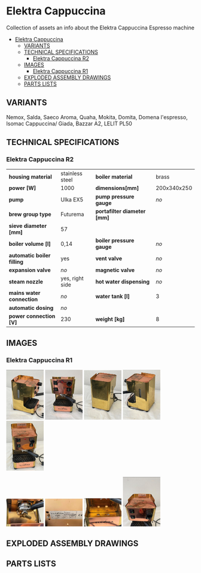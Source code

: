 # Elektra Cappuccina
Collection of assets an info about the Elektra Cappuccina Espresso machine

- [Elektra Cappuccina](#elektra-cappuccina)
  * [VARIANTS](#variants)
  * [TECHNICAL SPECIFICATIONS](#technical-specifications)
    + [Elektra Cappuccina R2](#elektra-cappuccina-r2)
  * [IMAGES](#images)
    + [Elektra Cappuccina R1](#elektra-cappuccina-r1)
  * [EXPLODED ASSEMBLY DRAWINGS](#exploded-assembly-drawings)
  * [PARTS LISTS](#parts-lists)

## VARIANTS
Nemox, Salda, Saeco Aroma, Quaha, Mokita, Domita, Domena l'espresso, Isomac Cappuccina/ Giada, Bazzar A2, LELIT PL50

## TECHNICAL SPECIFICATIONS
### Elektra Cappuccina R2
| | | | |
| ------------- | ------------- |------------- |------------- |
|**housing material**|stainless steel|**boiler material**|brass|
|**power [W]**|1000|**dimensions[mm]**|200x340x250|
|**pump**|Ulka EX5|**pump pressure gauge**|*no*|
|**brew group type**|Futurema|**portafilter diameter [mm]**||
|**sieve diameter [mm]**|57|
|**boiler volume [l]**|0,14|**boiler pressure gauge**|*no*|
|**automatic boiler filling**|yes|**vent valve**|*no*|
|**expansion valve**|*no*|**magnetic valve**|*no*|
|**steam nozzle**|yes, right side|**hot water dispensing**|*no*|
|**mains water connection**|*no*|**water tank [l]**|3|
|**automatic dosing**|*no*|
|**power connection [V]**|230|**weight [kg]**|8|


## IMAGES
### Elektra Cappuccina R1
<p float="left">
    <img src="/images/R1/Image.jpeg" width="100"/>
    <img src="/images/R1/Image[1].jpeg" width="100"/>
    <img src="/images/R1/Image[2].jpeg" width="100"/>
    <img src="/images/R1/Image[3].jpeg" width="100"/>
    <img src="/images/R1/Image[7].jpeg" width="100"/>
</p>
<p float="left">
    <img src="/images/R1/Image[6].jpeg" width="100"/>
    <img src="/images/R1/Image[8].jpeg" width="100"/>
    <img src="/images/R1/Image[9].jpeg" width="100"/>
    <img src="/images/R1/Image[10].jpeg" width="100"/>
</p>

## EXPLODED ASSEMBLY DRAWINGS

## PARTS LISTS
